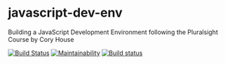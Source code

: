 # javascript-dev-env

Building a JavaScript Development Environment following the Pluralsight Course by Cory House

[![Build Status](https://travis-ci.com/chelloh/javascript-dev-env.svg?branch=master)](https://travis-ci.com/chelloh/javascript-dev-env)     [![Maintainability](https://api.codeclimate.com/v1/badges/0f66cf3bc4b42e38c422/maintainability)](https://codeclimate.com/github/chelloh/javascript-dev-env/maintainability)   [![Build status](https://ci.appveyor.com/api/projects/status/5c2yiqlah4dwtj0k/branch/master?svg=true)](https://ci.appveyor.com/project/chelloh/javascript-dev-env-pp3ca/branch/master)
